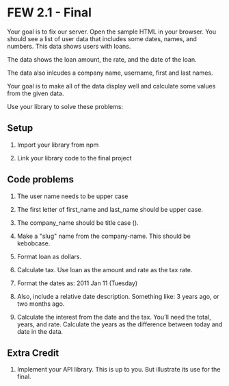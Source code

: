 # FEW 2.1 - Final

Your goal is to fix our server. Open the sample HTML in your browser. You should see a list of user data that includes some dates, names, and numbers. This data shows users with loans. 

The data shows the loan amount, the rate, and the date of the loan. 

The data also inlcudes a company name, username, first and last names. 

Your goal is to make all of the data display well and calculate some values from the given data. 

Use your library to solve these problems:

## Setup 

1) Import your library from npm

2) Link your library code to the final project

## Code problems 

1) The user name needs to be upper case

2) The first letter of first_name and last_name should be upper case. 

3) The company_name should be title case (). 

4) Make a "slug" name from the company-name. This should be kebobcase. 

5) Format loan as dollars. 

6) Calculate tax. Use loan as the amount and rate as the tax rate. 

7) Format the dates as: 2011 Jan 11 (Tuesday)

8) Also, include a relative date description. Something like: 3 years ago, or two months ago.

9) Calculate the interest from the date and the tax. You'll need the total, years, and rate. Calculate the years as the difference between today and date in the data.

## Extra Credit

1) Implement your API library. This is up to you. But illustrate its use for the final. 


